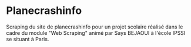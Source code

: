# Planecrashinfo

Scraping du site de planecrashinfo pour un projet scolaire réalisé dans le cadre du module "Web Scraping" animé par Says BEJAOUI à l'école IPSSI se situant à Paris.
